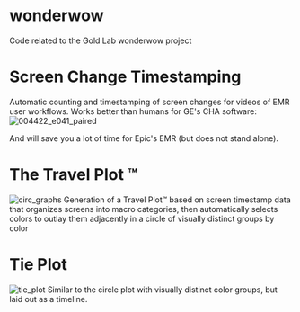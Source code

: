 # wonderwow
Code related to the Gold Lab wonderwow project


# Screen Change Timestamping
Automatic counting and timestamping of screen changes for videos of EMR user workflows. Works better than humans for GE's CHA software: ![004422_e041_paired](https://user-images.githubusercontent.com/12261655/160713203-90746172-9e3d-49bf-90ac-ddee34ffb700.jpg)

And will save you a lot of time for Epic's EMR (but does not stand alone).

# The Travel Plot ™️
![circ_graphs](https://user-images.githubusercontent.com/12261655/160713618-246c49b8-6690-4cfa-9c11-57229fc956d4.png)
Generation of a Travel Plot™️ based on screen timestamp data that organizes screens into macro categories, then automatically selects colors to outlay them adjacently in a circle of visually distinct groups by color 

# Tie Plot
![tie_plot](https://user-images.githubusercontent.com/12261655/160721067-8048d5f5-9127-4417-b005-f4409e495fd8.png)
Similar to the circle plot with visually distinct color groups, but laid out as a timeline.
